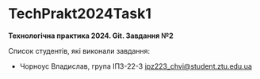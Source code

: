 # TechPrakt2024Task1
**Технологічна практика 2024. Git. Завдання №2**

Список студентів, які виконали завдання:
* Чорноус Владислав, група ІПЗ-22-3
ipz223_chvi@student.ztu.edu.ua
